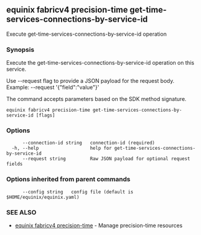## equinix fabricv4 precision-time get-time-services-connections-by-service-id

Execute get-time-services-connections-by-service-id operation

### Synopsis

Execute the get-time-services-connections-by-service-id operation on this service.

Use --request flag to provide a JSON payload for the request body.
Example: --request '{"field":"value"}'

The command accepts parameters based on the SDK method signature.

```
equinix fabricv4 precision-time get-time-services-connections-by-service-id [flags]
```

### Options

```
      --connection-id string   connection-id (required)
  -h, --help                   help for get-time-services-connections-by-service-id
      --request string         Raw JSON payload for optional request fields
```

### Options inherited from parent commands

```
      --config string   config file (default is $HOME/equinix/equinix.yaml)
```

### SEE ALSO

* [equinix fabricv4 precision-time](equinix_fabricv4_precision-time.md)	 - Manage precision-time resources

